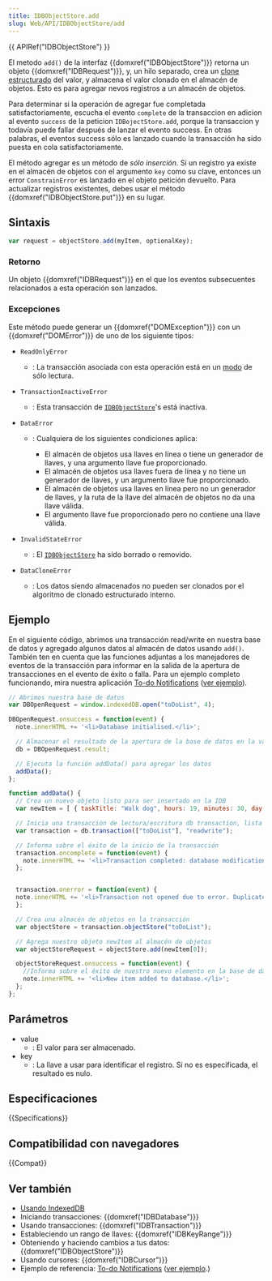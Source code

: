 ```yaml
---
title: IDBObjectStore.add
slug: Web/API/IDBObjectStore/add
---
```


{{ APIRef("IDBObjectStore") }}

El metodo `add()` de la interfaz {{domxref("IDBObjectStore")}} retorna un objeto {{domxref("IDBRequest")}}, y, un hilo separado, crea un [clone estructurado](http://www.whatwg.org/specs/web-apps/current-work/multipage/common-dom-interfaces.html#structured-clone) del valor, y almacena el valor clonado en el almacén de objetos. Esto es para agregar nevos registros a un almacén de objetos.

Para determinar si la operación de agregar fue completada satisfactoriamente, escucha el evento `complete` de la transaccion en adicion al evento `success` de la peticion `IDBojectStore.add`, porque la transaccion y todavía puede fallar después de lanzar el evento success. En otras palabras, el eventos success sólo es lanzado cuando la transacción ha sido puesta en cola satisfactoriamente.

El método agregar es un método de _sólo inserción_. Si un registro ya existe en el almacén de objetos con el argumento `key` como su clave, entonces un error `ConstrainError` es lanzado en el objeto petición devuelto. Para actualizar registros existentes, debes usar el método {{domxref("IDBObjectStore.put")}} en su lugar.

## Sintaxis

```js
var request = objectStore.add(myItem, optionalKey);
```

### Retorno

Un objeto {{domxref("IDBRequest")}} en el que los eventos subsecuentes relacionados a esta operación son lanzados.

### Excepciones

Este método puede generar un {{domxref("DOMException")}} con un {{domxref("DOMError")}} de uno de los siguiente tipos:

- `ReadOnlyError`
  - : La transacción asociada con esta operación está en un [modo](/es/docs/Web/API/IDBTransaction#mode_constants) de sólo lectura.
- `TransactionInactiveError`
  - : Esta transacción de [`IDBObjectStore`](/es/docs/Web/API/IDBObjectStore)'s está inactiva.
- `DataError`

  - : Cualquiera de los siguientes condiciones aplica:

    - El almacén de objetos usa llaves en línea o tiene un generador de llaves, y una argumento llave fue proporcionado.
    - El almacén de objetos usa llaves fuera de línea y no tiene un generador de llaves, y un argumento llave fue proporcionado.
    - El almacén de objetos usa llaves en línea pero no un generador de llaves, y la ruta de la llave del almacén de objetos no da una llave válida.
    - El argumento llave fue proporcionado pero no contiene una llave válida.

- `InvalidStateError`
  - : El [`IDBObjectStore`](/es/docs/Web/API/IDBObjectStore) ha sido borrado o removido.
- `DataCloneError`
  - : Los datos siendo almacenados no pueden ser clonados por el algoritmo de clonado estructurado interno.

## Ejemplo

En el siguiente código, abrimos una transacción read/write en nuestra base de datos y agregado algunos datos al almacén de datos usando `add()`. También ten en cuenta que las funciones adjuntas a los manejadores de eventos de la transacción para informar en la salida de la apertura de transacciones en el evento de éxito o falla. Para un ejemplo completo funcionando, mira nuestra aplicación [To-do Notifications](https://github.com/mdn/dom-examples/tree/main/to-do-notifications) ([ver ejemplo](https://mdn.github.io/dom-examples/to-do-notifications/)).

```js
// Abrimos nuestra base de datos
var DBOpenRequest = window.indexedDB.open("toDoList", 4);

DBOpenRequest.onsuccess = function(event) {
  note.innerHTML += '<li>Database initialised.</li>';

  // Almacenar el resultado de la apertura de la base de datos en la variable db. Esta es usada mucho después
  db = DBOpenRequest.result;

  // Ejecuta la función addData() para agregar los datos
  addData();
};

function addData() {
  // Crea un nuevo objeto listo para ser insertado en la IDB
  var newItem = [ { taskTitle: "Walk dog", hours: 19, minutes: 30, day: 24, month: "December", year: 2013, notified: "no" } ];

  // Inicia una transacción de lectura/escritura db transaction, lista para agregar los datos
  var transaction = db.transaction(["toDoList"], "readwrite");

  // Informa sobre el éxito de la inicio de la transacción
  transaction.oncomplete = function(event) {
    note.innerHTML += '<li>Transaction completed: database modification finished.</li>';
  };


  transaction.onerror = function(event) {
  note.innerHTML += '<li>Transaction not opened due to error. Duplicate items not allowed.</li>';
  };

  // Crea una almacén de objetos en la transacción
  var objectStore = transaction.objectStore("toDoList");

  // Agrega nuestro objeto newItem al almacén de objetos
  var objectStoreRequest = objectStore.add(newItem[0]);

  objectStoreRequest.onsuccess = function(event) {
    //Informa sobre el éxito de nuestro nuevo elemento en la base de datos
    note.innerHTML += '<li>New item added to database.</li>';
  };
};
```

## Parámetros

- value
  - : El valor para ser almacenado.
- key
  - : La llave a usar para identificar el registro. Si no es especificada, el resultado es nulo.

## Especificaciones

{{Specifications}}

## Compatibilidad con navegadores

{{Compat}}

## Ver también

- [Usando IndexedDB](/es/docs/Web/API/IndexedDB_API/Using_IndexedDB)
- Iniciando transacciones: {{domxref("IDBDatabase")}}
- Usando transacciones: {{domxref("IDBTransaction")}}
- Estableciendo un rango de llaves: {{domxref("IDBKeyRange")}}
- Obteniendo y haciendo cambios a tus datos: {{domxref("IDBObjectStore")}}
- Usando cursores: {{domxref("IDBCursor")}}
- Ejemplo de referencia: [To-do Notifications](https://github.com/mdn/dom-examples/tree/main/to-do-notifications) ([ver ejemplo](https://mdn.github.io/dom-examples/to-do-notifications/).)
